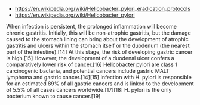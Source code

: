 * https://en.wikipedia.org/wiki/Helicobacter_pylori_eradication_protocols
* https://en.wikipedia.org/wiki/Helicobacter_pylori

When infection is persistent, the prolonged inflammation will become chronic gastritis. Initially, this will be non-atrophic gastritis, but the damage caused to the stomach lining can bring about the development of atrophic gastritis and ulcers within the stomach itself or the duodenum (the nearest part of the intestine).[14] At this stage, the risk of developing gastric cancer is high.[15] However, the development of a duodenal ulcer confers a comparatively lower risk of cancer.[16] Helicobacter pylori are class 1 carcinogenic bacteria, and potential cancers include gastric MALT lymphoma and gastric cancer.[14][15] Infection with H. pylori is responsible for an estimated 89% of all gastric cancers and is linked to the development of 5.5% of all cases cancers worldwide.[17][18] H. pylori is the only bacterium known to cause cancer.[19]

